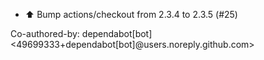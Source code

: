 - ⬆️ Bump actions/checkout from 2.3.4 to 2.3.5 (#25)

Co-authored-by: dependabot[bot] <49699333+dependabot[bot]@users.noreply.github.com>
